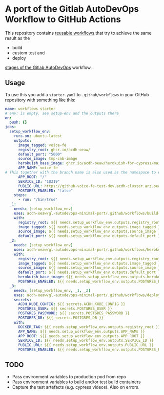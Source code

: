A port of the Gitlab AutoDevOps Workflow to GitHub Actions
==========================================================

This repository contains [reusable workflows](https://docs.github.com/en/actions/using-workflows/reusing-workflows) that try to achieve the same result as the

* build
* custom test and
* deploy

[stages of the Gitlab AutoDevOps](https://docs.gitlab.com/ee/topics/autodevops/stages.html) workflow.

Usage
-----

To use this you add a `starter.yaml` to `.github/workflows` in your GitHub repository with something like this:

```yaml
name: workflows starter
# env: is empty, see setup-env and the outputs there
on:
  push: {}
jobs:
  setup_workflow_env:
    runs-on: ubuntu-latest
    outputs: 
      image_tagged: voice-fe
      registry_root: ghcr.io/acdh-oeaw/
      default_port: "5000"
      source_image: tmp-cnb-image
      herokuish_base_image: ghcr.io/acdh-oeaw/herokuish-for-cypress/main
      APP_NAME: voice-fe
# This together with the branch name is also used as the namespace to deploy to
      APP_ROOT: "/"
      SERVICE_ID: "18319"
      PUBLIC_URL: https://github-voice-fe-test-dev.acdh-cluster.arz.oeaw.ac.at
      POSTGRES_ENABLED: "false"
    steps:
      - run: "/bin/true"      
  _1:
    needs: [setup_workflow_env]
    uses: acdh-oeaw/gl-autodevops-minimal-port/.github/workflows/build-cnb-and-push-to-registry.yaml@main  
    with:
      registry_root: ${{ needs.setup_workflow_env.outputs.registry_root }}
      image_tagged: ${{ needs.setup_workflow_env.outputs.image_tagged }}
      source_image: ${{ needs.setup_workflow_env.outputs.source_image }}
      default_port: ${{ needs.setup_workflow_env.outputs.default_port }}
  _2:
    needs: [setup_workflow_env]
    uses: acdh-oeaw/gl-autodevops-minimal-port/.github/workflows/herokuish-tests-db-url.yaml@main
    with:
      registry_root: ${{ needs.setup_workflow_env.outputs.registry_root }}
      image_tagged: ${{ needs.setup_workflow_env.outputs.image_tagged }}
      source_image: ${{ needs.setup_workflow_env.outputs.source_image }}
      default_port: ${{ needs.setup_workflow_env.outputs.default_port }}
      herokuish_base_image: ${{ needs.setup_workflow_env.outputs.herokuish_base_image }}
      POSTGRES_ENABLED: ${{ needs.setup_workflow_env.outputs.POSTGRES_ENABLED }}
  _3:
    needs: [setup_workflow_env, _1, _2]
    uses: acdh-oeaw/gl-autodevops-minimal-port/.github/workflows/deploy.yml@main
    secrets:
      ACDH_KUBE_CONFIG: ${{ secrets.ACDH_KUBE_CONFIG }}
      POSTGRES_USER: ${{ secrets.POSTGRES_USER }}
      POSTGRES_PASSWORD: ${{ secrets.POSTGRES_PASSWORD }}
      POSTGRES_DB: ${{ secrets.POSTGRES_DB }}
    with:
      DOCKER_TAG: ${{ needs.setup_workflow_env.outputs.registry_root }}${{ needs.setup_workflow_env.outputs.image_tagged }}/${{ github.ref_name }}
      APP_NAME: ${{ needs.setup_workflow_env.outputs.APP_NAME }}
      APP_ROOT: ${{ needs.setup_workflow_env.outputs.APP_ROOT }}
      SERVICE_ID: ${{ needs.setup_workflow_env.outputs.SERVICE_ID }}
      PUBLIC_URL: ${{ needs.setup_workflow_env.outputs.PUBLIC_URL }}
      POSTGRES_ENABLED: ${{ needs.setup_workflow_env.outputs.POSTGRES_ENABLED == 'true'}}
```

TODO
----

* Pass environment variables to production pod from repo
* Pass environment variables to build and/or test build containers
* Capture the test artefacts (e.g. cypress videos). Also on errors.
